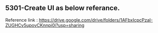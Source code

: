 ## 5301-Create UI as below referance.

Reference link : https://drive.google.com/drive/folders/1AFbxIcpcPzaI-ZUGHCv5upovCKnnpi0i?usp=sharing

